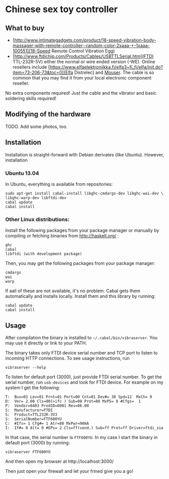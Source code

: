 <!-- -*- mode: markdown; coding: utf-8 -*- -->

# Chinese sex toy controller

## What to buy

- [http://www.intimategadgets.com/product/18-speed-vibration-body-massager-with-remote-controller--random-color-2xaaa-+-1xaaa-100551](18-Speed
  Remote Control Vibration Egg)
- [http://www.ftdichip.com/Products/Cables/USBTTLSerial.htm](FTDI
  TTL-232R-5V) either the normal or wire ended version (-WE). Online
  resellers include [https://www.elfaelektroniikka.fi/elfa3~fi_fi/elfa/init.do?item=73-206-73&toc=0](Elfa Distrelec) and [Mouser](http://fi.mouser.com/ProductDetail/FTDI/TTL-232R-5V-WE/?qs=sGAEpiMZZMtf8aSAtgR7DtM6b7hTwLVv).
  The cable is so common that you may find it from your local electronic
  component reseller.

No extra components required! Just the cable and the vibrator and
basic soldering skills required!

## Modifying of the hardware

TODO. Add some photos, too.

## Installation

Installation is straight-forward with Debian derivates (like
Ubuntu). However, installation

### Ubuntu 13.04

In Ubuntu, everything is available from repositories:

	sudo apt-get install cabal-install libghc-cmdargs-dev libghc-wai-dev \
	libghc-warp-dev libftdi-dev
	cabal update
	cabal install

### Other Linux distributions:

Install the following packages from your package manager or manually
by compiling or fetching binaries from http://haskell.org/ :

	ghc
	cabal
	libftdi (with development package)

Then, you may get the following packages from your package manager:

	cmdargs
	wai
	warp
	
If aall of these are not available, it's no problem. Cabal gets them
automatically and installs locally. Install them and this library by running:

	cabal update
	cabal install

## Usage

After compilation the binary is installed to
`~/.cabal/bin/vibraserver`. You may use it directly or link to your
PATH.

The binary takes only FTDI device serial number and TCP port to listen
to incoming HTTP connections. To see usage instructions, run

	vibraserver --help

To listen for default port (3000), just provide FTDI serial number. To
get the serial number, run `usb-devices` and look for FTDI device. For
example on my system I get the following:

	T:  Bus=03 Lev=01 Prnt=01 Port=00 Cnt=01 Dev#= 30 Spd=12  MxCh= 0
	D:  Ver= 2.00 Cls=00(>ifc ) Sub=00 Prot=00 MxPS= 8 #Cfgs=  1
	P:  Vendor=0403 ProdID=6001 Rev=06.00
	S:  Manufacturer=FTDI
	S:  Product=TTL232R-3V3
	S:  SerialNumber=FTF600YU
	C:  #Ifs= 1 Cfg#= 1 Atr=80 MxPwr=90mA
	I:  If#= 0 Alt= 0 #EPs= 2 Cls=ff(vend.) Sub=ff Prot=ff Driver=ftdi_sio

In that case, the serial number is `FTF600YU`. In my case I start the
binary in default port (3000) by running:

	vibraserver FTF600YU
	
And then open my browser at http://localhost:3000/

Then just open your firewall and let your frined give you a go!
